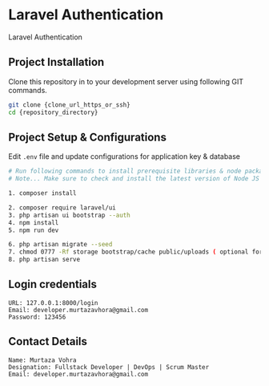 # Laravel Authentication
Laravel Authentication

## Project Installation
Clone this repository in to your development server using following GIT commands.

```bash
git clone {clone_url_https_or_ssh}
cd {repository_directory}
```

## Project Setup & Configurations
Edit `.env` file and update configurations for application key & database

```bash
# Run following commands to install prerequisite libraries & node packages
# Note... Make sure to check and install the latest version of Node JS

1. composer install

2. composer require laravel/ui
3. php artisan ui bootstrap --auth
4. npm install
5. npm run dev

6. php artisan migrate --seed
7. chmod 0777 -Rf storage bootstrap/cache public/uploads ( optional for windows users )
8. php artisan serve
```

## Login credentials
```text
URL: 127.0.0.1:8000/login
Email: developer.murtazavhora@gmail.com
Password: 123456
```

## Contact Details
```text
Name: Murtaza Vohra
Designation: Fullstack Developer | DevOps | Scrum Master
Email: developer.murtazavhora@gmail.com
```
